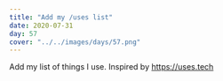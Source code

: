 ```yaml
---
title: "Add my /uses list"
date: 2020-07-31
day: 57
cover: "../../images/days/57.png"
---
```


Add my list of things I use. Inspired by https://uses.tech
